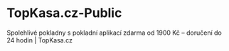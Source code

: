 # TopKasa.cz-Public
Spolehlivé pokladny s pokladní aplikací zdarma od 1900 Kč – doručení do 24 hodin | TopKasa.cz
